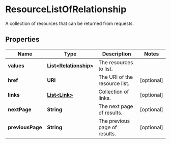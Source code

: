 

# ResourceListOfRelationship

A collection of resources that can be returned from requests.

## Properties

Name | Type | Description | Notes
------------ | ------------- | ------------- | -------------
**values** | [**List&lt;Relationship&gt;**](Relationship.md) | The resources to list. | 
**href** | **URI** | The URI of the resource list. |  [optional]
**links** | [**List&lt;Link&gt;**](Link.md) | Collection of links. |  [optional]
**nextPage** | **String** | The next page of results. |  [optional]
**previousPage** | **String** | The previous page of results. |  [optional]



